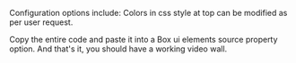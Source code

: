 Configuration options include:
  Colors in css style at top can be modified as per user request.

Copy the entire code and paste it into a Box ui elements source property option. And that's it, you should have a working video wall.
